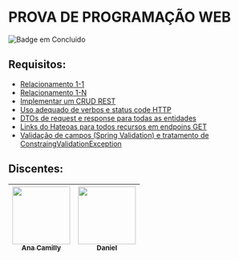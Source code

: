 # PROVA DE PROGRAMAÇÃO WEB
![Badge em Concluido](http://img.shields.io/static/v1?label=STATUS&message=%20CONCLUIDO&color=GREEN&style=for-the-badge)

## Requisitos:
* [Relacionamento 1-1](https://github.com/anacamilly/FilmesAPI/blob/master/src/main/java/com/filmes/filmes/domain/Filmes.java)
* [Relacionamento 1-N](https://github.com/anacamilly/FilmesAPI/blob/master/src/main/java/com/filmes/filmes/domain/Filmes.java)
* [Implementar um CRUD REST](https://github.com/anacamilly/FilmesAPI/blob/master/src/main/java/com/filmes/filmes/controllers/FilmesController.java)
* [Uso adequado de verbos e status code HTTP](https://github.com/anacamilly/FilmesAPI/blob/master/src/main/java/com/filmes/filmes/controllers/FilmesController.java)
* [DTOs de request e response para todas as entidades](https://github.com/anacamilly/FilmesAPI/tree/master/src/main/java/com/filmes/filmes/dto)
* [Links do Hateoas para todos recursos em endpoins GET](https://github.com/anacamilly/FilmesAPI/tree/master/src/main/java/com/filmes/filmes/dto)
* [Validação de campos  (Spring Validation) e tratamento de ConstraingValidationException](https://github.com/anacamilly/FilmesAPI/tree/master/src/main/java/com/filmes/filmes/errors)

## Discentes:
| [<img src="https://avatars.githubusercontent.com/u/90116902?v=4" width=115><br><sub>Ana Camilly</sub>](https://github.com/camilafernanda) |  [<img src="https://avatars.githubusercontent.com/u/100950064?v=4" width=115><br><sub>Daniel</sub>](https://github.com/Danieu1) |  
| :---: | :---: |

